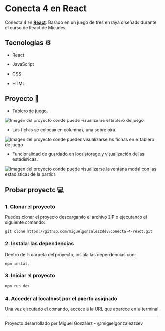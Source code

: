 # Conecta 4 en React

Conecta 4 en **[React](https://react.dev/)**. Basado en un juego de tres en raya diseñado durante el curso de React de Midudev.

## Tecnologías ⚙

- React

- JavaScript

- CSS

- HTML

## Proyecto 🚀

- Tablero de juego.

![Imagen del proyecto donde puede visualizarse el tablero de juego](https://github.com/user-attachments/assets/f63b42d6-fdfd-4b5b-8542-c7eec4abc424)

- Las fichas se colocan en columnas, una sobre otra.

![Imagen del proyecto donde pueden visualizarse las fichas en el tablero de juego](https://github.com/user-attachments/assets/64cdf2b1-d6f6-45ec-b37a-b95bdede3f9d)

- Funcionalidad de guardado en localstorage y visualización de las estadísticas.

![Imagen del proyecto donde puede visualizarse la ventana modal con las estadísticas de la partida](https://github.com/user-attachments/assets/1499609d-b092-45dc-8380-0aa68f663e06)

## Probar proyecto 💻

### 1. Clonar el proyecto

Puedes clonar el proyecto descargando el archivo ZIP o ejecutando el siguiente comando:

```shell
git clone https://github.com/miguelgonzalezzdev/conecta-4-react.git
```

### 2. Instalar las dependencias

Dentro de la carpeta del proyecto, instala las dependencias con:

```shell
npm install
```

### 3. Iniciar el proyecto

```shell
npm run dev
```

### 4. Acceder al localhost por el puerto asignado

Una vez ejecutado el comando, accede a la URL que aparece en la terminal.

---

Proyecto desarrollado por Miguel González - @miguelgonzalezzdev
